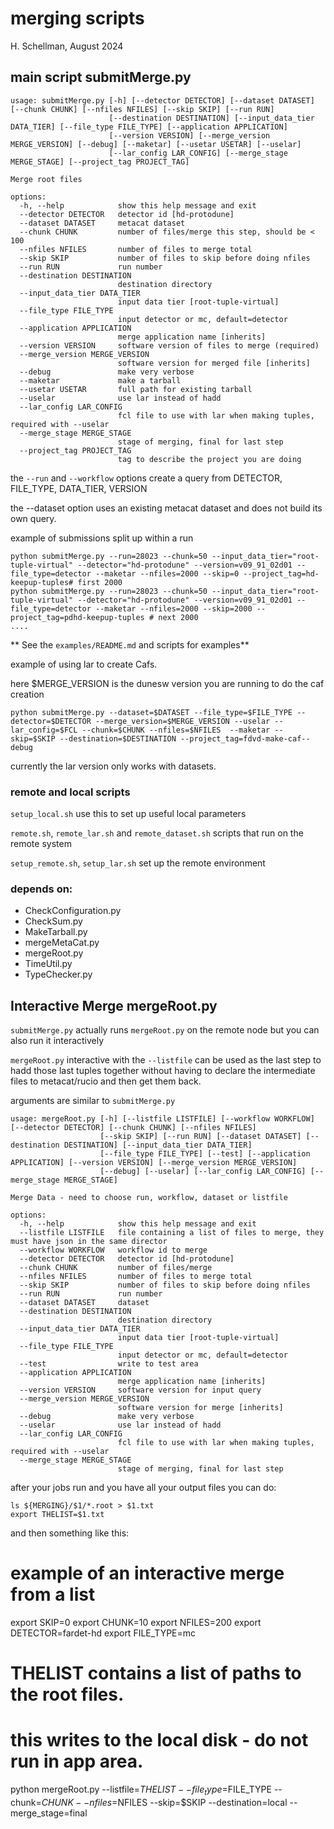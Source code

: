 # merging scripts

H. Schellman, August 2024

## main script submitMerge.py

~~~
usage: submitMerge.py [-h] [--detector DETECTOR] [--dataset DATASET] [--chunk CHUNK] [--nfiles NFILES] [--skip SKIP] [--run RUN]
                      [--destination DESTINATION] [--input_data_tier DATA_TIER] [--file_type FILE_TYPE] [--application APPLICATION]
                      [--version VERSION] [--merge_version MERGE_VERSION] [--debug] [--maketar] [--usetar USETAR] [--uselar]
                      [--lar_config LAR_CONFIG] [--merge_stage MERGE_STAGE] [--project_tag PROJECT_TAG]

Merge root files

options:
  -h, --help            show this help message and exit
  --detector DETECTOR   detector id [hd-protodune]
  --dataset DATASET     metacat dataset
  --chunk CHUNK         number of files/merge this step, should be < 100
  --nfiles NFILES       number of files to merge total
  --skip SKIP           number of files to skip before doing nfiles
  --run RUN             run number
  --destination DESTINATION
                        destination directory
  --input_data_tier DATA_TIER
                        input data tier [root-tuple-virtual]
  --file_type FILE_TYPE
                        input detector or mc, default=detector
  --application APPLICATION
                        merge application name [inherits]
  --version VERSION     software version of files to merge (required)
  --merge_version MERGE_VERSION
                        software version for merged file [inherits]
  --debug               make very verbose
  --maketar             make a tarball
  --usetar USETAR       full path for existing tarball
  --uselar              use lar instead of hadd
  --lar_config LAR_CONFIG
                        fcl file to use with lar when making tuples, required with --uselar
  --merge_stage MERGE_STAGE
                        stage of merging, final for last step
  --project_tag PROJECT_TAG
                        tag to describe the project you are doing
~~~

the `--run` and `--workflow` options create a query from DETECTOR, FILE_TYPE, DATA_TIER, VERSION

the --dataset option uses an existing metacat dataset and does not build its own query. 

example of submissions split up within a run

~~~
python submitMerge.py --run=28023 --chunk=50 --input_data_tier="root-tuple-virtual" --detector="hd-protodune" --version=v09_91_02d01 --file_type=detector --maketar --nfiles=2000 --skip=0 --project_tag=hd-keepup-tuples# first 2000
python submitMerge.py --run=28023 --chunk=50 --input_data_tier="root-tuple-virtual" --detector="hd-protodune" --version=v09_91_02d01 --file_type=detector --maketar --nfiles=2000 --skip=2000 --project_tag=pdhd-keepup-tuples # next 2000
....
~~~

** See the `examples/README.md` and scripts for examples**


example of using lar to create Cafs. 

here $MERGE_VERSION is the dunesw version you are running to do the caf creation

~~~
python submitMerge.py --dataset=$DATASET --file_type=$FILE_TYPE --detector=$DETECTOR --merge_version=$MERGE_VERSION --uselar --lar_config=$FCL --chunk=$CHUNK --nfiles=$NFILES  --maketar --skip=$SKIP --destination=$DESTINATION --project_tag=fdvd-make-caf--debug
~~~

currently the lar version only works with datasets. 


### remote and local scripts
`setup_local.sh`  use this to set up useful local parameters

`remote.sh`, `remote_lar.sh` and `remote_dataset.sh` scripts that run on the remote system

`setup_remote.sh`, `setup_lar.sh` set up the remote environment

### depends on:

- CheckConfiguration.py
- CheckSum.py
- MakeTarball.py
- mergeMetaCat.py
- mergeRoot.py
- TimeUtil.py
- TypeChecker.py

## Interactive Merge mergeRoot.py

`submitMerge.py` actually runs `mergeRoot.py` on the remote node but you can also run it interactively

`mergeRoot.py` interactive with the `--listfile` can be used as the last step to hadd those last tuples together without having to declare the intermediate files to metacat/rucio and then get them back.

arguments are similar to `submitMerge.py`

~~~
usage: mergeRoot.py [-h] [--listfile LISTFILE] [--workflow WORKFLOW] [--detector DETECTOR] [--chunk CHUNK] [--nfiles NFILES]
                    [--skip SKIP] [--run RUN] [--dataset DATASET] [--destination DESTINATION] [--input_data_tier DATA_TIER]
                    [--file_type FILE_TYPE] [--test] [--application APPLICATION] [--version VERSION] [--merge_version MERGE_VERSION]
                    [--debug] [--uselar] [--lar_config LAR_CONFIG] [--merge_stage MERGE_STAGE] 

Merge Data - need to choose run, workflow, dataset or listfile

options:
  -h, --help            show this help message and exit
  --listfile LISTFILE   file containing a list of files to merge, they must have json in the same director
  --workflow WORKFLOW   workflow id to merge
  --detector DETECTOR   detector id [hd-protodune]
  --chunk CHUNK         number of files/merge
  --nfiles NFILES       number of files to merge total
  --skip SKIP           number of files to skip before doing nfiles
  --run RUN             run number
  --dataset DATASET     dataset
  --destination DESTINATION
                        destination directory
  --input_data_tier DATA_TIER
                        input data tier [root-tuple-virtual]
  --file_type FILE_TYPE
                        input detector or mc, default=detector
  --test                write to test area
  --application APPLICATION
                        merge application name [inherits]
  --version VERSION     software version for input query
  --merge_version MERGE_VERSION
                        software version for merge [inherits]
  --debug               make very verbose
  --uselar              use lar instead of hadd
  --lar_config LAR_CONFIG
                        fcl file to use with lar when making tuples, required with --uselar
  --merge_stage MERGE_STAGE
                        stage of merging, final for last step
~~~


after your jobs run and you have all your output files you can do:

~~~
ls ${MERGING}/$1/*.root > $1.txt
export THELIST=$1.txt
~~~

and then something like this: 

# example of an interactive merge from a list
export SKIP=0
export CHUNK=10
export NFILES=200
export DETECTOR=fardet-hd
export FILE_TYPE=mc

# THELIST contains a list of paths to the root files.
# this writes to the local disk - do not run in app area.

python mergeRoot.py --listfile=$THELIST  --file_type=$FILE_TYPE  --chunk=$CHUNK --nfiles=$NFILES --skip=$SKIP --destination=local --merge_stage=final 



